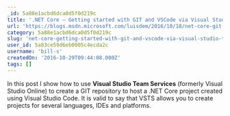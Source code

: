 ```yaml
---
_id: 5a88e1acbd6dca0d5f0d219c
title: '.NET Core – Getting started with GIT and VSCode via Visual Studio Team Services'
url: 'https://blogs.msdn.microsoft.com/luisdem/2016/10/18/net-core-git-vsts-vscode/'
category: 5a88e1acbd6dca0d5f0d219c
slug: 'net-core-getting-started-with-git-and-vscode-via-visual-studio-team-services'
user_id: 5a83ce59d6eb0005c4ecda2c
username: 'bill-s'
createdOn: '2016-10-29T09:44:08.000Z'
tags: []
---
```


In this post I show how to use <strong>Visual Studio Team Services</strong> (formerly Visual Studio Online) to create a GIT repository to host a .NET Core project created using Visual Studio Code. It is valid to say that VSTS allows you to create projects for several languages, IDEs and platforms.
